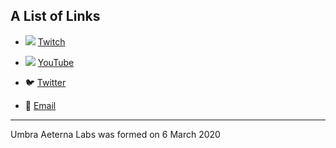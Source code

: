 ## A List of Links

* ![](https://live.staticflickr.com/65535/52363268727_504a4b8c5b_o.png) [Twitch](https://ual.life/tvgh)

* ![](https://live.staticflickr.com/65535/52364607570_5ccbf27926_o.png) [YouTube](https://ual.life/ytgh)

* 🐦 [Twitter](https://ual.life/twgh)

<!-- * 📺 [YouTube](https://ual.life/ytgh) -->

<!-- * ![](https://live.staticflickr.com/65535/52364413048_e9211f92e9_o.png) [Twitter](https://ual.life/twgh) -->

<!-- * ![](https://live.staticflickr.com/65535/52546079222_6f244c27e6_o.png)[TikTok](https://ual.life/tkgh) -->

<!-- * ![](https://live.staticflickr.com/65535/52547089213_c19f9ffcfc_o.png)[Instagram](https://ual.life/iggh) -->

* 📨  [Email](mailto:umbra.aeterna.labs@gmail.com)

---

Umbra Aeterna Labs was formed on 6 March 2020
